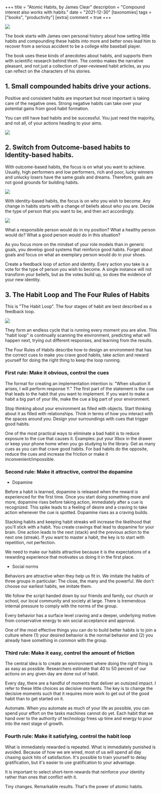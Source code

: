 +++
title = "Atomic Habits, by James Clear"
description = "Compound interest also works with habits."
date = "2021-12-30"
[taxonomies]
tags = ["books", "productivity"]
[extra]
comment = true
+++

![](https://cdn-images-1.medium.com/max/800/1*q_ca6R_S8V1vlaGCc_VQxw.png)

The book starts with James own personal history about how setting little habits and compounding these habits into more and better ones lead him to recover from a serious accident to be a college elite baseball player.

The book uses these kinds of anecdotes about habits, and supports them with scientific research behind them. The combo makes the narrative pleasant, and not just a collection of peer-reviewed habit articles, as you can reflect on the characters of his stories.

## 1. Small compounded habits drive your actions.

Positive and consistent habits are important but most important is taking care of the negative ones. Strong negative habits can take over your potential gains from good habit formation.

You can still have bad habits and be successful. You just need the majority, and not all, of your actions heading to your aims.

![](https://cdn-images-1.medium.com/max/800/1*fnpdCDdus1zb4R4jQbj0kw.png)

## 2. Switch from Outcome-based habits to Identity-based habits.

With outcome-based habits, the focus is on what you want to achieve. Usually, high performers and low performers, rich and poor, lucky winners and unlucky losers have the same goals and dreams. Therefore, goals are not good grounds for building habits.

![](https://cdn-images-1.medium.com/max/800/1*YERK9dZOx76A6BabPy0tbA.png)

With identity-based habits, the focus is on who you wish to become. Any change in habits starts with a change of beliefs about who you are. Decide the type of person that you want to be, and then act accordingly.

![](https://cdn-images-1.medium.com/max/800/1*-PM-GvQ2TonM2B73PPrpZg.png)

What a responsible person would do in my position? What a healthy person would do? What a good person would do in this situation?

As you focus more on the mindset of your role models than in generic goals, you develop good systems that reinforce good habits. Forget about goals and focus on what an exemplary person would do in your shoes.

Create a feedback loop of action and identity. Every action you take is a vote for the type of person you wish to become. A single instance will not transform your beliefs, but as the votes build up, so does the evidence of your new identity.

## 3. The Habit Loop and The Four Rules of Habits

This is "The Habit Loop". The four stages of habit are best described as a feedback loop.

![](https://cdn-images-1.medium.com/max/800/1*KwZrAqPowr7rLJfkPN1yew.png)

They form an endless cycle that is running every moment you are alive. This "habit loop" is continually scanning the environment, predicting what will happen next, trying out different responses, and learning from the results.

The Four Rules of Habits describe how to design an environment that has the correct cues to make you crave good habits, take action and reward yourself for doing the right thing to keep the loop running.

### First rule: Make it obvious, control the cues

The format for creating an implementation intention is: "When situation X arises, I will perform response Y." The first part of the statement is the cue that leads to the habit that you want to implement. If you want to make a habit a big part of your life, make the cue a big part of your environment.

Stop thinking about your environment as filled with objects. Start thinking about it as filled with relationships. Think in terms of how you interact with the spaces around you. Design your surroundings with cues that trigger good habits.

One of the most practical ways to eliminate a bad habit is to reduce exposure to the cue that causes it. Examples: put your Xbox in the drawer or keep your phone home when you go studying to the library.
Get as many cues as you can that crave good habits. For bad habits do the opposite, reduce the cues and increase the friction or make it inconvenient/impossible.

### Second rule: Make it attractive, control the dopamine

- Dopamine

Before a habit is learned, dopamine is released when the reward is experienced for the first time. Once you start doing something more and more, dopamine rises before taking action, immediately after a cue is recognized. This spike leads to a feeling of desire and a craving to take action whenever the cue is spotted. Dopamine rises as a craving builds.

Stacking habits and keeping habit streaks will increase the likelihood that you'll stick with a habit. You create cravings that lead to dopamine for your brain. One action leads to the next (stack) and the previous action to the next one (streak). If you want to master a habit, the key is to start with repetition, not perfection.

We need to make our habits attractive because it is the expectations of a rewarding experience that motivates us doing it in the first place.

- Social norms

Behaviors are attractive when they help us fit in. We imitate the habits of three groups in particular: The close, the many and the powerful. We don't choose our earliest habits, we imitate them.

We follow the script handed down by our friends and family, our church or school, our local community and society at large. There is tremendous internal pressure to comply with the norms of the group.

Every behavior has a surface level craving and a deeper, underlying motive: from conservative energy to win social acceptance and approval.

One of the most effective things you can do to build better habits is to join a culture where (1) your desired behavior is the normal behavior and (2) you already have something in common with the group.

### Third rule: Make it easy, control the amount of friction

The central idea is to create an environment where doing the right thing is as easy as possible. Researchers estimate that 40 to 50 percent of our actions on any given day are done out of habit.

Every day, there are a handful of moments that deliver an outsized impact. I refer to these little choices as decisive moments. The key is to change the decisive moments such that it requires more work to get out of the good habit than to get started on it.

Automate. When you automate as much of your life as possible, you can spend your effort on the tasks machines cannot do yet. Each habit that we hand over to the authority of technology frees up time and energy to pour into the next stage of growth.

### Fourth rule: Make it satisfying, control the habit loop

What is immediately rewarded is repeated. What is immediately punished is avoided. Because of how we are wired, most of us will spend all day chasing quick hits of satisfaction. It's possible to train yourself to delay gratification, but it's easier to use gratification to your advantage.

It is important to select short-term rewards that reinforce your identity rather than ones that conflict with it.

Tiny changes. Remarkable results. That's the power of atomic habits.
